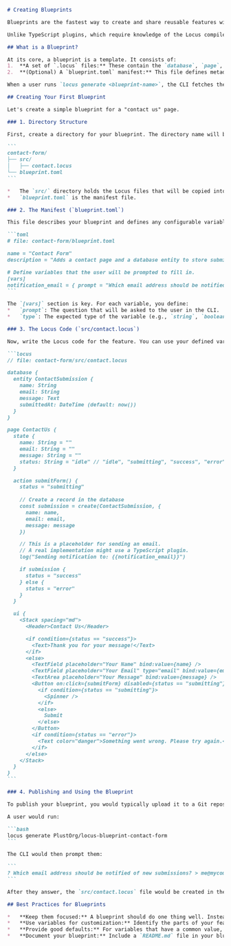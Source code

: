 ````markdown
# Creating Blueprints

Blueprints are the fastest way to create and share reusable features within the Locus ecosystem. A blueprint is a collection of `.locus` files that represent a complete, self-contained feature, like a blog, a user authentication system, or a contact form.

Unlike TypeScript plugins, which require knowledge of the Locus compiler's internals, blueprints are written entirely in the Locus language itself. This makes them incredibly easy to create and maintain.

## What is a Blueprint?

At its core, a blueprint is a template. It consists of:
1.  **A set of `.locus` files:** These contain the `database`, `page`, `component`, and `design_system` blocks that make up the feature.
2.  **(Optional) A `blueprint.toml` manifest:** This file defines metadata about the blueprint, including any placeholder variables that the user needs to configure.

When a user runs `locus generate <blueprint-name>`, the CLI fetches the blueprint, processes the templates, and copies the resulting `.locus` files into their project.

## Creating Your First Blueprint

Let's create a simple blueprint for a "contact us" page.

### 1. Directory Structure

First, create a directory for your blueprint. The directory name will be the name of the blueprint.

```
contact-form/
├── src/
│   ├── contact.locus
└── blueprint.toml
```

*   The `src/` directory holds the Locus files that will be copied into the user's project.
*   `blueprint.toml` is the manifest file.

### 2. The Manifest (`blueprint.toml`)

This file describes your blueprint and defines any configurable variables.

```toml
# file: contact-form/blueprint.toml

name = "Contact Form"
description = "Adds a contact page and a database entity to store submissions."

# Define variables that the user will be prompted to fill in.
[vars]
notification_email = { prompt = "Which email address should be notified of new submissions?", type = "string" }
```

The `[vars]` section is key. For each variable, you define:
*   `prompt`: The question that will be asked to the user in the CLI.
*   `type`: The expected type of the variable (e.g., `string`, `boolean`, `integer`).

### 3. The Locus Code (`src/contact.locus`)

Now, write the Locus code for the feature. You can use your defined variables within the `.locus` files using the `{{variable_name}}` syntax.

```locus
// file: contact-form/src/contact.locus

database {
  entity ContactSubmission {
    name: String
    email: String
    message: Text
    submittedAt: DateTime (default: now())
  }
}

page ContactUs {
  state {
    name: String = ""
    email: String = ""
    message: String = ""
    status: String = "idle" // "idle", "submitting", "success", "error"
  }

  action submitForm() {
    status = "submitting"
    
    // Create a record in the database
    const submission = create(ContactSubmission, {
      name: name,
      email: email,
      message: message
    })

    // This is a placeholder for sending an email.
    // A real implementation might use a TypeScript plugin.
    log("Sending notification to: {{notification_email}}")

    if submission {
      status = "success"
    } else {
      status = "error"
    }
  }

  ui {
    <Stack spacing="md">
      <Header>Contact Us</Header>

      <if condition={status == "success"}>
        <Text>Thank you for your message!</Text>
      </if>
      <else>
        <TextField placeholder="Your Name" bind:value={name} />
        <TextField placeholder="Your Email" type="email" bind:value={email} />
        <TextArea placeholder="Your Message" bind:value={message} />
        <Button on:click={submitForm} disabled={status == "submitting"}>
          <if condition={status == "submitting"}>
            <Spinner />
          </if>
          <else>
            Submit
          </else>
        </Button>
        <if condition={status == "error"}>
          <Text color="danger">Something went wrong. Please try again.</Text>
        </if>
      </else>
    </Stack>
  }
}
```

### 4. Publishing and Using the Blueprint

To publish your blueprint, you would typically upload it to a Git repository (like GitHub). The Locus CLI can then fetch blueprints directly from Git URLs.

A user would run:

```bash
locus generate PlustOrg/locus-blueprint-contact-form
```

The CLI would then prompt them:

```
? Which email address should be notified of new submissions? > me@mycompany.com
```

After they answer, the `src/contact.locus` file would be created in their project with `{{notification_email}}` replaced by `me@mycompany.com`.

## Best Practices for Blueprints

*   **Keep them focused:** A blueprint should do one thing well. Instead of a massive "SaaS" blueprint, create smaller, composable blueprints for "auth," "billing," and "admin-dashboard."
*   **Use variables for customization:** Identify the parts of your feature that are most likely to change between projects and turn them into variables in `blueprint.toml`.
*   **Provide good defaults:** For variables that have a common value, you can provide a `default` in the manifest.
*   **Document your blueprint:** Include a `README.md` file in your blueprint's repository explaining what it does and how to use it.
````
